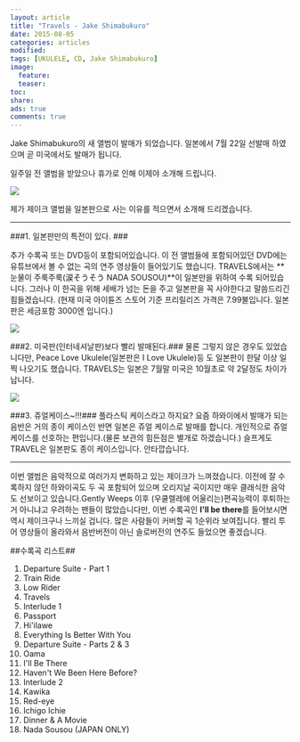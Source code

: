 ```yaml
---
layout: article
title: "Travels - Jake Shimabukuro"
date: 2015-08-05
categories: articles
modified: 
tags: [UKULELE, CD, Jake Shimabukuro]
image:
  feature:
  teaser: 
toc: 
share: 
ads: true
comments: true
---
```

Jake Shimabukuro의 새 앨범이 발매가 되었습니다. 일본에서 7월 22일 선발매 하였으며 곧 미국에서도 발매가 됩니다.

일주일 전 앨범을 받았으나 휴가로 인해 이제야 소개해 드립니다.

<img src="https://lh3.googleusercontent.com/-oBrzx9M_ehw/Vg1CLjBRNQI/AAAAAAAAAWc/oeGCwHraadU/s800-Ic42/JAKE_COVER_TRAVELS.jpg" />

제가 제이크 앨범을 일본판으로 사는 이유를 적으면서 소개해 드리겠습니다.

---
###1. 일본판만의 특전이 있다. ###

추가 수록곡 또는 DVD등이 포함되어있습니다.
이 전 앨범들에 포함되어있던 DVD에는 유튜브에서 볼 수 없는 곡의 연주 영상들이 들어있기도 했습니다.
TRAVELS에서는 **눈물이 주룩주룩(涙そうそう NADA SOUSOU)**이 일본만을 위하여 수록 되어있습니다.
그러나 이 한곡을 위해 세배가 넘는 돈을 주고 일본판을 꼭 사야한다고 말씀드리긴 힘들겠습니다.
(현재 미국 아이튠즈 스토어 기준 프리릴리즈 가격은 7.99불입니다. 일본판은 세금포함 3000엔 입니다.)

<img src="https://lh3.googleusercontent.com/-2yoSj7Kt6CU/Vg1CLzjvxtI/AAAAAAAAAWg/fPfuNntF7H8/s800-Ic42/IMG_7985.jpg" />

###2. 미국판(인터네셔날판)보다 빨리 발매된다.###
물론 그렇지 않은 경우도 있었습니다만, Peace Love Ukulele(일본판은 I Love Ukulele)등 도 일본판이 한달 이상 일찍 나오기도 했습니다.
TRAVELS는 일본은 7월말 미국은 10월초로 약 2달정도 차이가 납니다.

<img src="https://lh3.googleusercontent.com/-GT52Y_mYAVI/Vg1CL6j9NII/AAAAAAAAAWY/PfFTJnEw-TM/s800-Ic42/IMG_7987.jpg" />

###3. 쥬얼케이스~!!!###
플라스틱 케이스라고 하지요? 요즘 하와이에서 발매가 되는 음반은 거의 종이 케이스인 반면 일본은 쥬얼 케이스로 발매를 합니다.
개인적으로 쥬얼케이스를 선호하는 편입니다.(물론 보관의 힘든점은 별개로 하겠습니다.)
슬프게도 TRAVEL은 일본판도 종이 케이스입니다. 안타깝습니다.

---
이번 앨범은 음악적으로 여러가지 변화하고 있는 제이크가 느껴졌습니다. 이전에 잘 수록하지 않던 하와이곡도 두 곡 포함되어 있으며 오리지날 곡이지만 매우 클래식한 음악도 선보이고 있습니다.Gently Weeps 이후 (우쿨렐레에 어울리는)편곡능력이 후퇴하는거 아니냐고 우려하는 팬들이 많았습니다만, 이번 수록곡인 **I'll be there**를 들어보시면 역시 제이크구나 느끼실 겁니다. 많은 사람들이 커버할 곡 1순위라 보여집니다. 빨리 투어 영상들이 올라와서 음반버전이 아닌 솔로버전의 연주도 들었으면 좋겠습니다.



##수록곡 리스트##
1. Departure Suite - Part 1     
2. Train Ride
3. Low Rider
4. Travels
5. Interlude 1
6. Passport
7. Hi'ilawe
8. Everything Is Better With You
9. Departure Suite - Parts 2 & 3
10. Oama
11. I'll Be There
12. Haven't We Been Here Before?
13. Interlude 2
14. Kawika
15. Red-eye
16. Ichigo Ichie
17. Dinner & A Movie
18. Nada Sousou (JAPAN ONLY)

